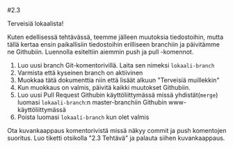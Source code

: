 #2.3

Terveisiä lokaalista!

Kuten edellisessä tehtävässä, teemme jälleen muutoksia tiedostoihin, mutta tällä kertaa ensin paikallisiin tiedostoihin erilliseen branchiin ja päivitämme ne Githubiin.
Luennolla esiteltiin aiemmin push ja pull -komennot.

1. Luo uusi branch Git-komentorivillä. Laita sen nimeksi `lokaali-branch`
2. Varmista että kyseinen branch on aktiivinen
3. Muokkaa tätä dokumenttia niin että lisäät alkuun "Terveisiä muillekkin"
4. Kun muokkaus on valmis, päivitä kaikki muutokset Githubiin.
5. Luo uusi Pull Request Githubin käyttöliittymässä missä yhdistät(`merge`) luomasi `lokaali-branch`:n master-branchiin Githubin www-käyttöliittymässä
6. Poista luomasi `lokaali-branch` kun olet valmis

Ota kuvankaappaus komentorivistä missä näkyy commit ja push komentojen suoritus. Luo tiketti otsikolla "2.3 Tehtävä" ja palauta siihen kuvankaappaus.


